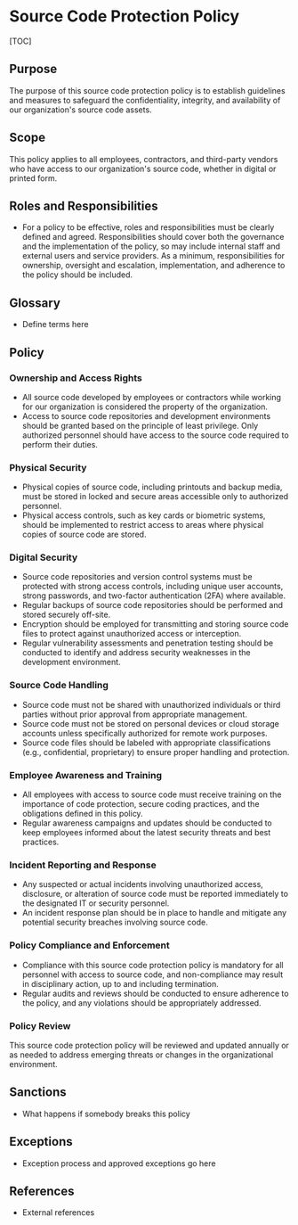 # Source Code Protection Policy

[TOC]

## Purpose

The purpose of this source code protection policy is to establish guidelines and measures to safeguard the confidentiality, integrity, and availability of our organization's source code assets.

## Scope

This policy applies to all employees, contractors, and third-party vendors who have access to our organization's source code, whether in digital or printed form.

## Roles and Responsibilities

- For a policy to be effective, roles and responsibilities must be clearly defined and agreed. Responsibilities should cover both the governance and the implementation of the policy, so may include internal staff and external users and service providers. As a minimum, responsibilities for ownership, oversight and escalation, implementation, and adherence to the policy should be included.

## Glossary

- Define terms here

## Policy

### Ownership and Access Rights

- All source code developed by employees or contractors while working for our organization is considered the property of the organization.
- Access to source code repositories and development environments should be granted based on the principle of least privilege. Only authorized personnel should have access to the source code required to perform their duties.

### Physical Security

- Physical copies of source code, including printouts and backup media, must be stored in locked and secure areas accessible only to authorized personnel.
- Physical access controls, such as key cards or biometric systems, should be implemented to restrict access to areas where physical copies of source code are stored.

### Digital Security

- Source code repositories and version control systems must be protected with strong access controls, including unique user accounts, strong passwords, and two-factor authentication (2FA) where available.
- Regular backups of source code repositories should be performed and stored securely off-site.
- Encryption should be employed for transmitting and storing source code files to protect against unauthorized access or interception.
- Regular vulnerability assessments and penetration testing should be conducted to identify and address security weaknesses in the development environment.

### Source Code Handling

- Source code must not be shared with unauthorized individuals or third parties without prior approval from appropriate management.
- Source code must not be stored on personal devices or cloud storage accounts unless specifically authorized for remote work purposes.
- Source code files should be labeled with appropriate classifications (e.g., confidential, proprietary) to ensure proper handling and protection.

### Employee Awareness and Training

- All employees with access to source code must receive training on the importance of code protection, secure coding practices, and the obligations defined in this policy.
- Regular awareness campaigns and updates should be conducted to keep employees informed about the latest security threats and best practices.

### Incident Reporting and Response

- Any suspected or actual incidents involving unauthorized access, disclosure, or alteration of source code must be reported immediately to the designated IT or security personnel.
- An incident response plan should be in place to handle and mitigate any potential security breaches involving source code.

### Policy Compliance and Enforcement

- Compliance with this source code protection policy is mandatory for all personnel with access to source code, and non-compliance may result in disciplinary action, up to and including termination.
- Regular audits and reviews should be conducted to ensure adherence to the policy, and any violations should be appropriately addressed.

### Policy Review

This source code protection policy will be reviewed and updated annually or as needed to address emerging threats or changes in the organizational environment.

## Sanctions

- What happens if somebody breaks this policy

## Exceptions

- Exception process and approved exceptions go here

## References

- External references
